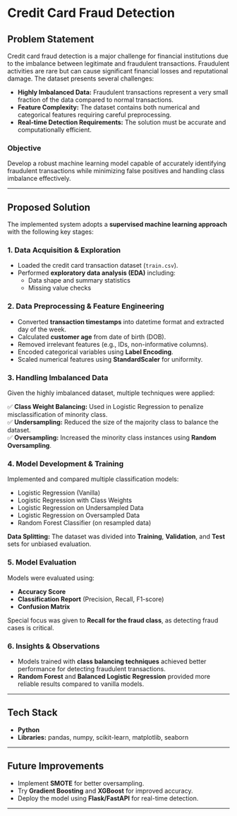# Credit Card Fraud Detection

## Problem Statement

Credit card fraud detection is a major challenge for financial institutions due to the imbalance between legitimate and fraudulent transactions. Fraudulent activities are rare but can cause significant financial losses and reputational damage. The dataset presents several challenges:

- **Highly Imbalanced Data:** Fraudulent transactions represent a very small fraction of the data compared to normal transactions.
- **Feature Complexity:** The dataset contains both numerical and categorical features requiring careful preprocessing.
- **Real-time Detection Requirements:** The solution must be accurate and computationally efficient.

### Objective
Develop a robust machine learning model capable of accurately identifying fraudulent transactions while minimizing false positives and handling class imbalance effectively.

---

## Proposed Solution

The implemented system adopts a **supervised machine learning approach** with the following key stages:

### 1. Data Acquisition & Exploration
- Loaded the credit card transaction dataset (`train.csv`).
- Performed **exploratory data analysis (EDA)** including:
  - Data shape and summary statistics
  - Missing value checks

### 2. Data Preprocessing & Feature Engineering
- Converted **transaction timestamps** into datetime format and extracted day of the week.
- Calculated **customer age** from date of birth (DOB).
- Removed irrelevant features (e.g., IDs, non-informative columns).
- Encoded categorical variables using **Label Encoding**.
- Scaled numerical features using **StandardScaler** for uniformity.

### 3. Handling Imbalanced Data
Given the highly imbalanced dataset, multiple techniques were applied:

✅ **Class Weight Balancing:** Used in Logistic Regression to penalize misclassification of minority class.  
✅ **Undersampling:** Reduced the size of the majority class to balance the dataset.  
✅ **Oversampling:** Increased the minority class instances using **Random Oversampling**.

### 4. Model Development & Training
Implemented and compared multiple classification models:

- Logistic Regression (Vanilla)
- Logistic Regression with Class Weights
- Logistic Regression on Undersampled Data
- Logistic Regression on Oversampled Data
- Random Forest Classifier (on resampled data)

**Data Splitting:** The dataset was divided into **Training**, **Validation**, and **Test** sets for unbiased evaluation.

### 5. Model Evaluation
Models were evaluated using:

- **Accuracy Score**
- **Classification Report** (Precision, Recall, F1-score)
- **Confusion Matrix**

Special focus was given to **Recall for the fraud class**, as detecting fraud cases is critical.

### 6. Insights & Observations
- Models trained with **class balancing techniques** achieved better performance for detecting fraudulent transactions.
- **Random Forest** and **Balanced Logistic Regression** provided more reliable results compared to vanilla models.

---

## Tech Stack
- **Python**
- **Libraries:** pandas, numpy, scikit-learn, matplotlib, seaborn


---

## Future Improvements
- Implement **SMOTE** for better oversampling.
- Try **Gradient Boosting** and **XGBoost** for improved accuracy.
- Deploy the model using **Flask/FastAPI** for real-time detection.

---

